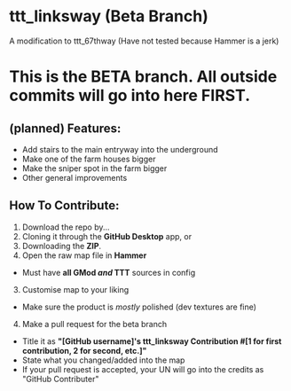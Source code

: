 # ttt_linksway (Beta Branch)
A modification to ttt_67thway (Have not tested because Hammer is a jerk)

# This is the BETA branch. All outside commits will go into here FIRST.

## (planned) Features:
- Add stairs to the main entryway into the underground  
- Make one of the farm houses bigger  
- Make the sniper spot in the farm bigger  
- Other general improvements

## How To Contribute:
1. Download the repo by...  
  1. Cloning it through the **GitHub Desktop** app, or  
  2. Downloading the **ZIP**.  
2. Open the raw map file in **Hammer**
  - Must have **all GMod _and_ TTT** sources in config
3. Customise map to your liking
  - Make sure the product is *mostly* polished (dev textures are fine)
4. Make a pull request for the beta branch
  - Title it as **"[GitHub username]'s ttt_linksway Contribution #[1 for first contribution, 2 for second, etc.]"**
  - State what you changed/added into the map
  - If your pull request is accepted, your UN will go into the credits as "GitHub Contributer"
